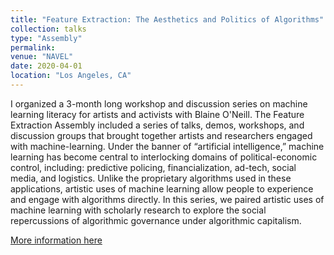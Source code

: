 ```yaml
---
title: "Feature Extraction: The Aesthetics and Politics of Algorithms"
collection: talks
type: "Assembly"
permalink:
venue: "NAVEL"
date: 2020-04-01
location: "Los Angeles, CA"
---
```


I organized a 3-month long workshop and discussion series on machine learning literacy for artists and activists with Blaine O'Neill. The Feature Extraction Assembly included a series of talks, demos, workshops, and discussion groups that brought together artists and researchers engaged with machine-learning. Under the banner of “artificial intelligence,” machine learning has become central to interlocking domains of political-economic control, including: predictive policing, financialization, ad-tech, social media, and logistics. Unlike the proprietary algorithms used in these applications, artistic uses of machine learning allow people to experience and engage with algorithms directly. In this series, we paired artistic uses of machine learning with scholarly research to explore the social repercussions of algorithmic governance under algorithmic capitalism.

[More information here](https://navel.la/events/assemblies-spring2020-feature-extraction/)